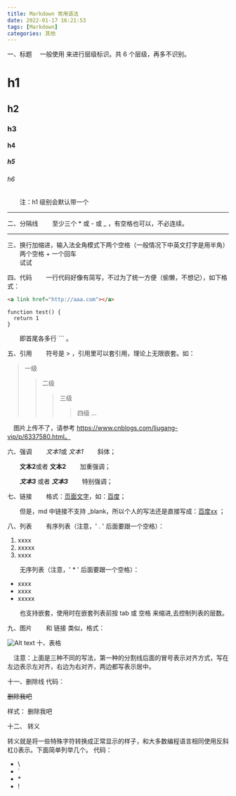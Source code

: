```yaml
---
title: Markdown 常用语法
date: 2022-01-17 16:21:53
tags: [Markdown]
categories: 其他
---
```



一、标题
　一般使用 来进行层级标识。共 6 个层级，再多不识别。
# h1

## h2

### h3

#### h4

##### h5

###### h6

　　注：h1 级别会默认带一个 <hr/>

二、分隔线
　　至少三个 * 或 - 或 _ ，有空格也可以，不必连续。
***

三、换行加缩进，输入法全角模式下两个空格（一般情况下中英文打字是用半角）
　　两个空格 + 一个回车  
　　试试

四、代码
　　一行代码好像有简写，不过为了统一方便（偷懒，不想记），如下格式：

```HTML
<a link href="http://aaa.com"></a>
```

```JS
function test() {
  return 1
}
```

　　即首尾各多行 ``` 。

五、引用
　　符号是 > ，引用里可以套引用，理论上无限嵌套。如：

> 一级
>> 二级
>>> 三级
>>>> 四级
...

　图片上传不了，请参考 https://www.cnblogs.com/liugang-vip/p/6337580.html。

六、强调
  　　*文本1*或 _文本1_ 　　斜体；

　　**文本2**或者 __文本2__ 　　加重强调；

　　***文本3*** 或者  ___文本3___ 　　特别强调；

七、链接
　　格式：[页面文字](链接地址)，如：[百度](https://www.baidu.com/)；

　　但是，md 中链接不支持 _blank，所以个人的写法还是直接写成：<a href="www.baidu.com" target="_blank">百度xx</a> ；

八、列表
　　有序列表（注意，' . ' 后面要跟一个空格）：

1. xxxx
2. xxxxx
3. xxxx

　　无序列表（注意，' * ' 后面要跟一个空格）：

* xxxx
* xxxx
* xxxxx

　　也支持嵌套，使用时在嵌套列表前按 tab 或 空格 来缩进,去控制列表的层数。

九、图片
　　和 链接 类似，格式：

 ![Alt text](https://www.baidu.com/img/PCtm_d9c8750bed0b3c7d089fa7d55720d6cf.png)
十、表格

　注意：上面是三种不同的写法，第一种的分割线后面的冒号表示对齐方式，写在左边表示左对齐，右边为右对齐，两边都写表示居中。

十一、删除线
代码：

~~删除我吧~~

样式：
 删除我吧

十二、 转义

转义就是将一些特殊字符转换成正常显示的样子，和大多数编程语言相同使用反斜杠(\)表示。下面简单列举几个。
代码：

* \\
* \`
* \*
* \!